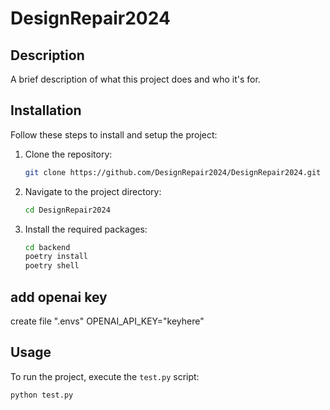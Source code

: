



# DesignRepair2024

## Description

A brief description of what this project does and who it's for.

## Installation

Follow these steps to install and setup the project:

1. Clone the repository:
    ```bash
    git clone https://github.com/DesignRepair2024/DesignRepair2024.git
    ```

2. Navigate to the project directory:
    ```bash
    cd DesignRepair2024
    ```

3. Install the required packages:
    ```bash
    cd backend
    poetry install
    poetry shell
    ```

## add openai key 
create file ".envs"
OPENAI_API_KEY="keyhere"

## Usage

To run the project, execute the `test.py` script:

```bash
python test.py